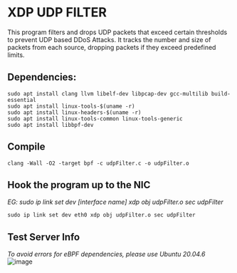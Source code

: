 # XDP UDP FILTER

This program filters and drops UDP packets that exceed certain thresholds to prevent UDP based DDoS Attacks. It tracks the number and size of packets from each source, dropping packets if they exceed predefined limits.

## Dependencies:
```
sudo apt install clang llvm libelf-dev libpcap-dev gcc-multilib build-essential
sudo apt install linux-tools-$(uname -r)
sudo apt install linux-headers-$(uname -r)
sudo apt install linux-tools-common linux-tools-generic
sudo apt install libbpf-dev
```

## Compile
```
clang -Wall -O2 -target bpf -c udpFilter.c -o udpFilter.o
```

## Hook the program up to the NIC

*EG: sudo ip link set dev [interface name] xdp obj udpFilter.o sec udpFilter*

```
sudo ip link set dev eth0 xdp obj udpFilter.o sec udpFilter
```


## Test Server Info
*To avoid errors for eBPF dependencies, please use Ubuntu 20.04.6*
![image](https://github.com/user-attachments/assets/e5a569b8-bd1c-4105-b1da-dd66b954d0b6)









